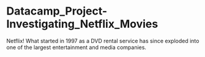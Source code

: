 # Datacamp_Project-Investigating_Netflix_Movies
Netflix! What started in 1997 as a DVD rental service has since exploded into one of the largest entertainment and media companies.
